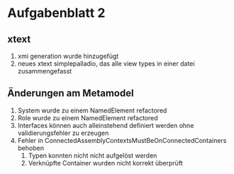 # Aufgabenblatt 2
## xtext
1. xmi generation wurde hinzugefügt
2. neues xtext simplepalladio, das alle view types in einer datei zusammengefasst 
## Änderungen am Metamodel
1. System wurde zu einem NamedElement refactored
2. Role wurde zu einem NamedElement refactored
3. Interfaces können auch alleinstehend definiert werden ohne validierungsfehler zu erzeugen
4. Fehler in ConnectedAssemblyContextsMustBeOnConnectedContainers behoben
	1. Typen konnten nicht nicht aufgelöst werden
	2. Verknüpfte Container wurden nicht korrekt überprüft
